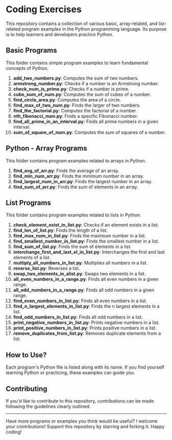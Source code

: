 # Coding Exercises

This repository contains a collection of various basic, array-related, and list-related program examples in the Python programming language. Its purpose is to help learners and developers practice Python.

## Basic Programs

This folder contains simple program examples to learn fundamental concepts of Python.

1. **add_two_numbers.py**: Computes the sum of two numbers.
2. **armstrong_number.py**: Checks if a number is an Armstrong number.
3. **check_num_is_prime.py**: Checks if a number is prime.
4. **cube_sum_of_num.py**: Computes the sum of cubes of a number.
5. **find_circle_area.py**: Computes the area of a circle.
6. **find_max_of_two_num.py**: Finds the larger of two numbers.
7. **find_the_factorial.py**: Computes the factorial of a number.
8. **nth_fibonacci_num.py**: Finds a specific Fibonacci number.
9. **find_all_prime_in_an_interval.py**: Finds all prime numbers in a given interval.
10. **sum_of_square_of_num.py**: Computes the sum of squares of a number.

## Python - Array Programs

This folder contains program examples related to arrays in Python.

1. **find_avg_of_arr.py**: Finds the average of an array.
2. **find_min_num_arr.py**: Finds the minimum number in an array.
3. **find_largest_num_in_arr.py**: Finds the largest number in an array.
4. **find_sum_of_arr.py**: Finds the sum of elements in an array.

## List Programs

This folder contains program examples related to lists in Python.

1. **check_element_exist_in_list.py**: Checks if an element exists in a list.
2. **find_len_of_list.py**: Finds the length of a list.
3. **find_max_num_in_list.py**: Finds the maximum number in a list.
4. **find_smallest_number_in_list.py**: Finds the smallest number in a list.
5. **find_sum_of_list.py**: Finds the sum of elements in a list.
6. **interchange_first_and_last_el_in_list.py**: Interchanges the first and last elements of a list.
7. **multiply_all_numbers_in_list.py**: Multiplies all numbers in a list.
8. **reverse_list.py**: Reverses a list.
9. **swap_two_elements_in_alist.py**: Swaps two elements in a list.
10. **all_even_numbers_in_a_range.py**: Finds all even numbers in a given range.
11. **all_odd_numbers_in_a_range.py**: Finds all odd numbers in a given range.
12. **find_even_numbers_in_list.py**: Finds all even numbers in a list.
13. **find_n_largest_elements_in_list.py**: Finds the n largest elements in a list.
14. **find_odd_numbers_in_list.py**: Finds all odd numbers in a list.
15. **print_negative_numbers_in_list.py**: Prints negative numbers in a list.
16. **print_positive_numbers_in_list.py**: Prints positive numbers in a list.
17. **remove_duplicates_from_list.py**: Removes duplicate elements from a list.

## How to Use?

Each program's Python file is listed along with its name.
If you find yourself learning Python or practicing, these examples can guide you.

## Contributing

If you'd like to contribute to this repository, contributions can be made following the guidelines clearly outlined.

---

Have more programs or examples you think would be useful? I welcome your contributions! Support this repository by starring and forking it. Happy coding!
